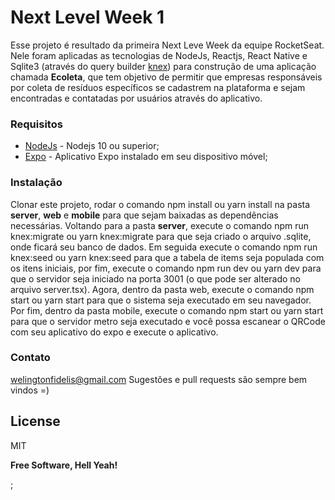# Next Level Week 1

Esse projeto é resultado da primeira Next Leve Week da equipe RocketSeat. Nele foram aplicadas as tecnologias de NodeJs, Reactjs, React Native e Sqlite3 (através do query builder [knex]) para construção de uma aplicação chamada **Ecoleta**, que tem objetivo de permitir que empresas responsáveis por coleta de resíduos específicos se cadastrem na plataforma e sejam encontradas e contatadas por usuários através do aplicativo. 

### Requisitos

* [NodeJs] - Nodejs 10 ou superior;
* [Expo] - Aplicativo Expo instalado em seu dispositivo móvel;

### Instalação

Clonar este projeto, rodar o comando npm install ou yarn install na pasta **server**, **web** e **mobile** para que sejam baixadas as dependências necessárias. Voltando para a pasta **server**, 
execute o comando npm run knex:migrate ou yarn knex:migrate para que seja criado o arquivo .sqlite, onde ficará seu banco de dados. Em seguida execute o comando npm run knex:seed ou yarn knex:seed para que a tabela de items seja populada com os itens iniciais, por fim, execute o comando npm run dev ou yarn dev para que o servidor seja iniciado na porta 3001 (o que pode ser alterado no arquivo server.tsx).
Agora, dentro da pasta web, execute o comando npm start ou yarn start para que o sistema seja executado em seu navegador.
Por fim, dentro da pasta mobile, execute o comando npm start ou yarn start para que o servidor metro seja executado e você possa escanear o QRCode com seu aplicativo do expo e execute o aplicativo.

### Contato
welingtonfidelis@gmail.com
Sugestões e pull requests são sempre bem vindos =) 

License
----

MIT

**Free Software, Hell Yeah!**

[//]: # (These are reference links used in the body of this note and get stripped out when the markdown processor does its job. There is no need to format nicely because it shouldn't be seen. Thanks SO - http://stackoverflow.com/questions/4823468/store-comments-in-markdown-syntax)

[Expo]: <https://expo.io/>
[NodeJs]: <https://nodejs.org/en/>
[knex]: <http://knexjs.org/>
[Sequelize]: <https://sequelize.org/>
[Postman]: <https://www.postman.com/downloads/>
[neste link]: <https://drive.google.com/open?id=1rk6cejuRqE5NdKsT3qaU5ge-b2jGpaKR>

;
